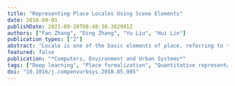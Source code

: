 ```yaml
---
title: "Representing Place Locales Using Scene Elements"
date: 2018-09-01
publishDate: 2021-09-20T08:48:38.382941Z
authors: ["Fan Zhang", "Ding Zhang", "Yu Liu", "Hui Lin"]
publication_types: ["2"]
abstract: "Locale is one of the basic elements of place, referring to the physical settings and visual appearance of a place. Understanding and representing a locale is of great importance in terms of human perception and human activity. However, taking a quantitative measurement of the visual appearance of urban environment has proven to be challenging because visual information is inherently ambiguous and semantically impoverished. To mitigate this issue, this paper employs street-level images as the proxy for urban physical appearance, utilizes the recently developed image semantic segmentation techniques to parse an urban scene into scene elements, and proposes a framework for locale representation using scene elements. The framework is composed of two major components: street scene ontology and street visual descriptor, which are aimed at street scene qualitative understanding and quantitative representation respectively. A case study is developed to demonstrate the application and advantage of the street scene ontology and street visual descriptor. A series of quantitative analyses demonstrates the ability and great potential of the framework for investigating the connections between place and other socioeconomic factors."
featured: false
publication: "*Computers, Environment and Urban Systems*"
tags: ["Deep learning", "Place formalization", "Quantitative representation", "Scene ontology", "Street-level images"]
doi: "10.1016/j.compenvurbsys.2018.05.005"
---
```


